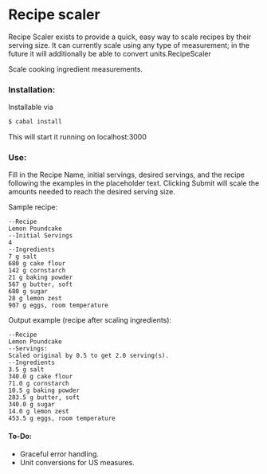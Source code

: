 # Recipe scaler

Recipe Scaler exists to provide a quick, easy way to scale recipes by their serving size.
It can currently scale using any type of measurement; in the future it will additionally be able to convert units.RecipeScaler

Scale cooking ingredient measurements.

### Installation:
Installable via 
```Bash
$ cabal install
```
This will start it running on localhost:3000

### Use:
Fill in the Recipe Name, initial servings, desired servings, and the recipe following the examples in the placeholder text. Clicking Submit will scale the amounts needed to reach the desired serving size.

Sample recipe:
```
--Recipe
Lemon Poundcake
--Initial Servings
4 
--Ingredients
7 g salt
680 g cake flour
142 g cornstarch
21 g baking powder
567 g butter, soft
680 g sugar
28 g lemon zest
907 g eggs, room temperature
```

Output example (recipe after scaling ingredients):

```
--Recipe
Lemon Poundcake
--Servings:
Scaled original by 0.5 to get 2.0 serving(s).
--Ingredients
3.5 g salt
340.0 g cake flour
71.0 g cornstarch
10.5 g baking powder
283.5 g butter, soft
340.0 g sugar
14.0 g lemon zest
453.5 g eggs, room temperature
```

#### To-Do:
- Graceful error handling.
- Unit conversions for US measures.

